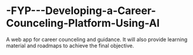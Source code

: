 # -FYP---Developing-a-Career-Counceling-Platform-Using-AI
A web app for career counceling and guidance. It will also provide learning material and roadmaps to achieve the final objective.
